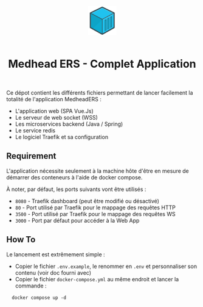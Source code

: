 <div align="center">
<img  width="75" src="project-icon.png" />
<br>
<br>
<h1>Medhead ERS - Complet Application</h1>
</div>

<br>

Ce dépot contient les différents fichiers permettant de lancer facilement la totalité de l'application MedheadERS : 
 
 - L'application web (SPA Vue.Js)
 - Le serveur de web socket (WSS)
 - Les microservices backend (Java / Spring)
 - Le service redis
 - Le logiciel Traefik et sa configuration

## Requirement

L'application nécessite seulement à la machine hôte d'être en mesure de démarrer des conteneurs à l'aide de docker compose.

À noter, par défaut, les ports suivants vont être utilisés : 
- `8080` - Traefik dashboard (peut être modifié ou désactivé)
- `80` - Port utilisé par Traefik pour le mappage des requêtes HTTP
- `3500` - Port utilisé par Traefik pour le mappage des requêtes WS
- `3000` - Port par défaut pour accéder à la Web App

## How To 

Le lancement est extrêmement simple : 
 - Copier le fichier `.env.example`, le renommer en `.env` et personnaliser son contenu (voir doc fourni avec)
 - Copier le fichier `docker-compose.yml` au même endroit et lancer la commande :
   
 ```shell
   docker compose up -d
   ```

